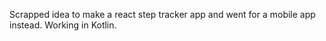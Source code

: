 Scrapped idea to make a react step tracker app and went for a mobile app instead. Working in Kotlin.
